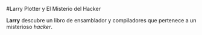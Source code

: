 #Larry Plotter y El Misterio del Hacker

**Larry** descubre un libro de ensamblador y compiladores que pertenece a un 
misterioso *hacker*.